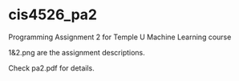 # cis4526_pa2
Programming Assignment 2 for Temple U Machine Learning course

1&2.png are the assignment descriptions.

Check pa2.pdf for details.
